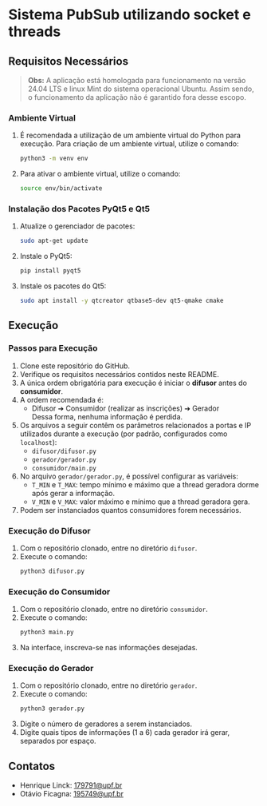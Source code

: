 
# Sistema PubSub utilizando socket e threads

## Requisitos Necessários
> **Obs:** A aplicação está homologada para funcionamento na versão 24.04 LTS e linux Mint do sistema operacional Ubuntu. Assim sendo, o funcionamento da aplicação não é garantido fora desse escopo.

### Ambiente Virtual
1. É recomendada a utilização de um ambiente virtual do Python para execução. Para criação de um ambiente virtual, utilize o comando:
   ```bash
   python3 -m venv env
   ```
2. Para ativar o ambiente virtual, utilize o comando:
   ```bash
   source env/bin/activate
   ```

### Instalação dos Pacotes PyQt5 e Qt5
1. Atualize o gerenciador de pacotes:
   ```bash
   sudo apt-get update
   ```
2. Instale o PyQt5:
   ```bash
   pip install pyqt5
   ```
3. Instale os pacotes do Qt5:
   ```bash
   sudo apt install -y qtcreator qtbase5-dev qt5-qmake cmake
   ```

## Execução

### Passos para Execução
1. Clone este repositório do GitHub.
2. Verifique os requisitos necessários contidos neste README.
3. A única ordem obrigatória para execução é iniciar o **difusor** antes do **consumidor**.
4. A ordem recomendada é:
   - Difusor ➔ Consumidor (realizar as inscrições) ➔ Gerador  
   Dessa forma, nenhuma informação é perdida.
5. Os arquivos a seguir contêm os parâmetros relacionados a portas e IP utilizados durante a execução (por padrão, configurados como `localhost`):
   - `difusor/difusor.py`
   - `gerador/gerador.py`
   - `consumidor/main.py`
6. No arquivo `gerador/gerador.py`, é possível configurar as variáveis:
   - `T_MIN` e `T_MAX`: tempo mínimo e máximo que a thread geradora dorme após gerar a informação.
   - `V_MIN` e `V_MAX`: valor máximo e mínimo que a thread geradora gera.
7. Podem ser instanciados quantos consumidores forem necessários.

### Execução do Difusor
1. Com o repositório clonado, entre no diretório `difusor`.
2. Execute o comando:
   ```bash
   python3 difusor.py
   ```

### Execução do Consumidor
1. Com o repositório clonado, entre no diretório `consumidor`.
2. Execute o comando:
   ```bash
   python3 main.py
   ```
3. Na interface, inscreva-se nas informações desejadas.

### Execução do Gerador
1. Com o repositório clonado, entre no diretório `gerador`.
2. Execute o comando:
   ```bash
   python3 gerador.py
   ```
3. Digite o número de geradores a serem instanciados.
4. Digite quais tipos de informações (1 a 6) cada gerador irá gerar, separados por espaço.

## Contatos
- Henrique Linck: 179791@upf.br
- Otávio Ficagna: 195749@upf.br
